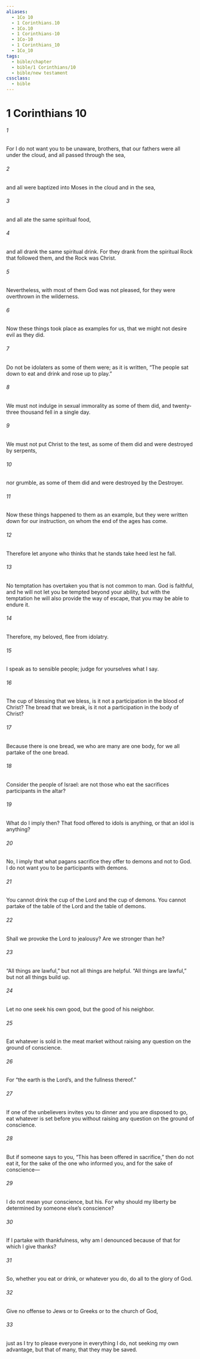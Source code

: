 ```yaml
---
aliases:
  - 1Co 10
  - 1 Corinthians.10
  - 1Co.10
  - 1 Corinthians-10
  - 1Co-10
  - 1 Corinthians_10
  - 1Co_10
tags:
  - bible/chapter
  - bible/1 Corinthians/10
  - bible/new testament
cssclass:
  - bible
---
```


# 1 Corinthians 10

###### 1
For I do not want you to be unaware, brothers, that our fathers were all under the cloud, and all passed through the sea,
###### 2
and all were baptized into Moses in the cloud and in the sea,
###### 3
and all ate the same spiritual food,
###### 4
and all drank the same spiritual drink. For they drank from the spiritual Rock that followed them, and the Rock was Christ.
###### 5
Nevertheless, with most of them God was not pleased, for they were overthrown in the wilderness.
###### 6
Now these things took place as examples for us, that we might not desire evil as they did.
###### 7
Do not be idolaters as some of them were; as it is written, “The people sat down to eat and drink and rose up to play.”
###### 8
We must not indulge in sexual immorality as some of them did, and twenty-three thousand fell in a single day.
###### 9
We must not put Christ to the test, as some of them did and were destroyed by serpents,
###### 10
nor grumble, as some of them did and were destroyed by the Destroyer.
###### 11
Now these things happened to them as an example, but they were written down for our instruction, on whom the end of the ages has come.
###### 12
Therefore let anyone who thinks that he stands take heed lest he fall.
###### 13
No temptation has overtaken you that is not common to man. God is faithful, and he will not let you be tempted beyond your ability, but with the temptation he will also provide the way of escape, that you may be able to endure it.
###### 14
Therefore, my beloved, flee from idolatry.
###### 15
I speak as to sensible people; judge for yourselves what I say.
###### 16
The cup of blessing that we bless, is it not a participation in the blood of Christ? The bread that we break, is it not a participation in the body of Christ?
###### 17
Because there is one bread, we who are many are one body, for we all partake of the one bread.
###### 18
Consider the people of Israel: are not those who eat the sacrifices participants in the altar?
###### 19
What do I imply then? That food offered to idols is anything, or that an idol is anything?
###### 20
No, I imply that what pagans sacrifice they offer to demons and not to God. I do not want you to be participants with demons.
###### 21
You cannot drink the cup of the Lord and the cup of demons. You cannot partake of the table of the Lord and the table of demons.
###### 22
Shall we provoke the Lord to jealousy? Are we stronger than he?
###### 23
“All things are lawful,” but not all things are helpful. “All things are lawful,” but not all things build up.
###### 24
Let no one seek his own good, but the good of his neighbor.
###### 25
Eat whatever is sold in the meat market without raising any question on the ground of conscience.
###### 26
For “the earth is the Lord’s, and the fullness thereof.”
###### 27
If one of the unbelievers invites you to dinner and you are disposed to go, eat whatever is set before you without raising any question on the ground of conscience.
###### 28
But if someone says to you, “This has been offered in sacrifice,” then do not eat it, for the sake of the one who informed you, and for the sake of conscience—
###### 29
I do not mean your conscience, but his. For why should my liberty be determined by someone else’s conscience?
###### 30
If I partake with thankfulness, why am I denounced because of that for which I give thanks?
###### 31
So, whether you eat or drink, or whatever you do, do all to the glory of God.
###### 32
Give no offense to Jews or to Greeks or to the church of God,
###### 33
just as I try to please everyone in everything I do, not seeking my own advantage, but that of many, that they may be saved.


